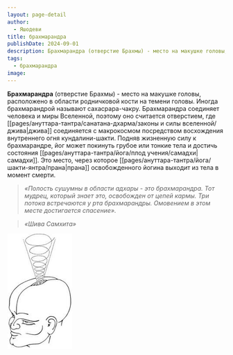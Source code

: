 ```yaml
---
layout: page-detail
author:
  - Яшодеви
title: брахмарандра
publishDate: 2024-09-01
description: Брахмарандра (отверстие Брахмы) - место на макушке головы, расположено в области родничковой кости на темени головы. Иногда брахмарандрой называют сахасрара-чакру. Брахмарандра соединяет человека и миры Вселенной, поэтому оно считается отверстием, где [[pages/Санатана-Дхарма/Основные понятия/джива|джива]] соединяется с макрокосмом посредством восхождения внутреннего огня кундалини-шакти.
tags:
  - брахмарандра
image:
---
```

**Брахмарандра** (отверстие Брахмы) - место на макушке головы, расположено в области родничковой кости на темени головы. Иногда брахмарандрой называют сахасрара-чакру. Брахмарандра соединяет человека и миры Вселенной, поэтому оно считается отверстием, где [[pages/ануттара-тантра/санатана-дхарма/законы и силы вселенной/джива|джива]] соединяется с макрокосмом посредством восхождения внутреннего огня кундалини-шакти. Подняв жизненную силу к брахмарандре, йог может покинуть грубое или тонкие тела и достичь состояния [[pages/ануттара-тантра/йога/плод учения/самадхи|самадхи]]. Это место, через которое [[pages/ануттара-тантра/йога/шакти-янтра/прана|прана]] освобожденного йогина выходит из тела в момент смерти. 

>*«Полость сушумны в области адхары - это брахмарандра. Тот мудрец, который знает это, освобожден от цепей кармы.*
>*Три потока встречаются у рта брахмарандры. Омовением в этом месте достигается спасение».*

>*«Шива Самхита»*

![брахмарандра](pages/ануттара-тантра/йога/шакти-янтра/чакра/media/брахмарандра.png)


